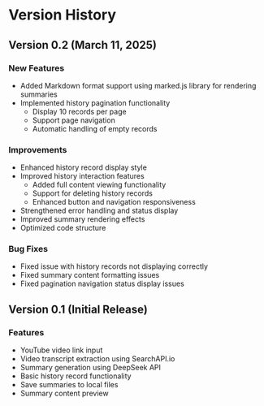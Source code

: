 # Version History

## Version 0.2 (March 11, 2025)
### New Features
- Added Markdown format support using marked.js library for rendering summaries
- Implemented history pagination functionality
  - Display 10 records per page
  - Support page navigation
  - Automatic handling of empty records

### Improvements
- Enhanced history record display style
- Improved history interaction features
  - Added full content viewing functionality
  - Support for deleting history records
  - Enhanced button and navigation responsiveness
- Strengthened error handling and status display
- Improved summary rendering effects
- Optimized code structure

### Bug Fixes
- Fixed issue with history records not displaying correctly
- Fixed summary content formatting issues
- Fixed pagination navigation status display issues

## Version 0.1 (Initial Release)
### Features
- YouTube video link input
- Video transcript extraction using SearchAPI.io
- Summary generation using DeepSeek API
- Basic history record functionality
- Save summaries to local files
- Summary content preview
